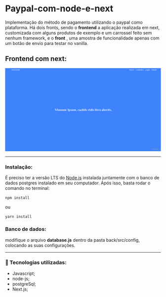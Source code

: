 # Paypal-com-node-e-next

Implementação do método de pagamento utilizando o paypal como plataforma. Há dois fronts, sendo o **frontend** a aplicação realizada em next, customizada com alguns produtos de  exemplo e um carrossel feito sem nenhum framework, e o **front** , uma amostra de funcionalidade apenas com um botão de envio para testar no vanilla.
## Frontend com next: 

<div style='text-align: center'>
<img src='./frontend/public/pageHome.gif'/>
</div>

<hr>

### Instalação:
É preciso ter a versão LTS do <a href='https://nodejs.org/en/'>Node.js</a> instalada juntamente com o banco de dados postgres instalado em seu computador.
Após isso, basta rodar o comando no terminal:

```
npm install
```
ou
```
yarn install
```
### Banco de dados:
modifique o arquivo **database.js** dentro da pasta back/src/config, colocando as suas configurações.
<hr> 

### 🚀 Tecnologias utilizadas:
  - Javascript;
  - node-js;
  - postgreSql;
  - Next.js;
